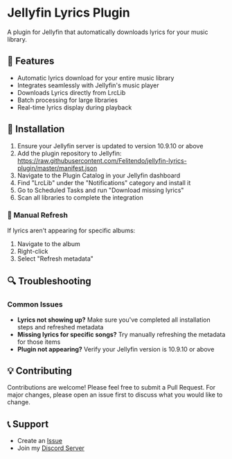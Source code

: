 # Jellyfin Lyrics Plugin

A plugin for Jellyfin that automatically downloads lyrics for your music library.

## 🎵 Features

- Automatic lyrics download for your entire music library
- Integrates seamlessly with Jellyfin's music player
- Downloads Lyrics directly from LrcLib
- Batch processing for large libraries
- Real-time lyrics display during playback

## 🚀 Installation

1. Ensure your Jellyfin server is updated to version 10.9.10 or above
2. Add the plugin repository to Jellyfin: https://raw.githubusercontent.com/Felitendo/jellyfin-lyrics-plugin/master/manifest.json
3. Navigate to the Plugin Catalog in your Jellyfin dashboard
4. Find "LrcLib" under the "Notifications" category and install it
5. Go to Scheduled Tasks and run "Download missing lyrics"
6. Scan all libraries to complete the integration

### 📝 Manual Refresh
If lyrics aren't appearing for specific albums:
1. Navigate to the album
2. Right-click
3. Select "Refresh metadata"

## 🔍 Troubleshooting

### Common Issues
- **Lyrics not showing up?** Make sure you've completed all installation steps and refreshed metadata
- **Missing lyrics for specific songs?** Try manually refreshing the metadata for those items
- **Plugin not appearing?** Verify your Jellyfin version is 10.9.10 or above

## 💡 Contributing

Contributions are welcome! Please feel free to submit a Pull Request. For major changes, please open an issue first to discuss what you would like to change.

## 📞 Support

- Create an [Issue](https://github.com/yourusername/jellyfin-lyrics-plugin/issues)
- Join my [Discord Server](https://dsc.gg/felitendo)
